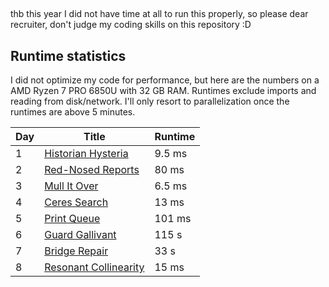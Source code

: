 ## 

thb this year I did not have time at all to run this properly, so please dear recruiter, don't judge my coding skills on this repository :D

## Runtime statistics

I did not optimize my code for performance, but here are the numbers on a AMD Ryzen 7 PRO 6850U with 32 GB RAM. Runtimes exclude imports and reading from disk/network. I'll only resort to parallelization once the runtimes are above 5 minutes.

| Day | Title                                                        | Runtime |
| --- | ------------------------------------------------------------ | ------- |
| 1   | [Historian Hysteria](https://adventofcode.com/2024/day/1)    | 9.5 ms  |
| 2   | [Red-Nosed Reports](https://adventofcode.com/2024/day/2)     | 80 ms   |
| 3   | [Mull It Over](https://adventofcode.com/2024/day/3)          | 6.5 ms  |
| 4   | [Ceres Search](https://adventofcode.com/2024/day/4)          | 13 ms   |
| 5   | [Print Queue](https://adventofcode.com/2024/day/5)           | 101 ms  |
| 6   | [Guard Gallivant](https://adventofcode.com/2024/day/6)       | 115 s   |
| 7   | [Bridge Repair](https://adventofcode.com/2024/day/7)         | 33 s    |
| 8   | [Resonant Collinearity](https://adventofcode.com/2024/day/8) | 15 ms   |

